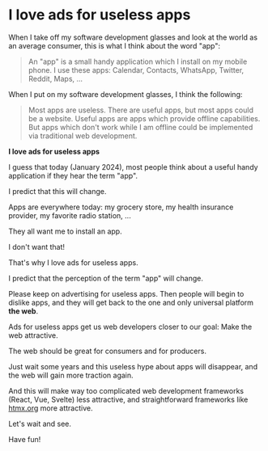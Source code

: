# I love ads for useless apps

When I take off my software development glasses and look at the world as an average consumer, this is what I think about the word "app":

> An "app" is a small handy application which I install on my mobile phone. I use these apps: Calendar, Contacts, WhatsApp, Twitter, Reddit, Maps, ...

When I put on my software development glasses, I think the following:

> Most apps are useless. There are useful apps, but most apps could be a website. Useful apps are apps which provide offline capabilities.
> But apps which don't work while I am offline could be implemented via traditional web development.

**I love ads for useless apps**

I guess that today (January 2024), most people think about a useful handy application if they hear the term "app".

I predict that this will change.

Apps are everywhere today: my grocery store, my health insurance provider, my favorite radio station, ...

They all want me to install an app.

I don't want that!

That's why I love ads for useless apps.

I predict that the perception of the term "app" will change.

Please keep on advertising for useless apps. Then people will begin to dislike apps, and they will
get back to the one and only universal platform **the web**.

Ads for useless apps get us web developers closer to our goal: Make the web attractive.

The web should be great for consumers and for producers.

Just wait some years and this useless hype about apps will disappear, and the web will gain more traction again.

And this will make way too complicated web development frameworks (React, Vue, Svelte) less attractive, and straightforward frameworks like [htmx.org](//htmx.org) more attractive.

Let's wait and see.

Have fun!
